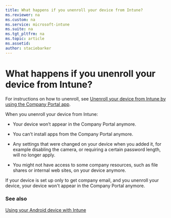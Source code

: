 ```yaml
---
title: What happens if you unenroll your device from Intune?
ms.reviewer: na
ms.custom: na
ms.service: microsoft-intune
ms.suite: na
ms.tgt_pltfrm: na
ms.topic: article
ms.assetid:
author: staciebarker
---
```


# What happens if you unenroll your device from Intune?

For instructions on how to unenroll, see [Unenroll your device from Intune by using the Company Portal app](unenroll-your-device-from-intune-android.md).

When you unenroll your device from Intune:

-   Your device won’t appear in the Company Portal anymore.

-   You can’t install apps from the Company Portal anymore.

-   Any settings that were changed on your device when you added it, for example disabling the camera, or requiring a certain password length, will no longer apply.

-   You might not have access to some company resources, such as file shares or internal web sites, on your device anymore.

If your device is set up only to get company email, and you unenroll your device, your device won't appear in the Company Portal anymore. 

### See also
[Using your Android device with Intune](using-your-android-device-with-intune.md)